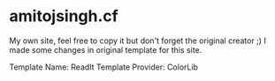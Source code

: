 # amitojsingh.cf
My own site, feel free to copy it but don't forget the original creator ;) 
I made some changes in original template for this site.

Template Name: ReadIt 
Template Provider: ColorLib
